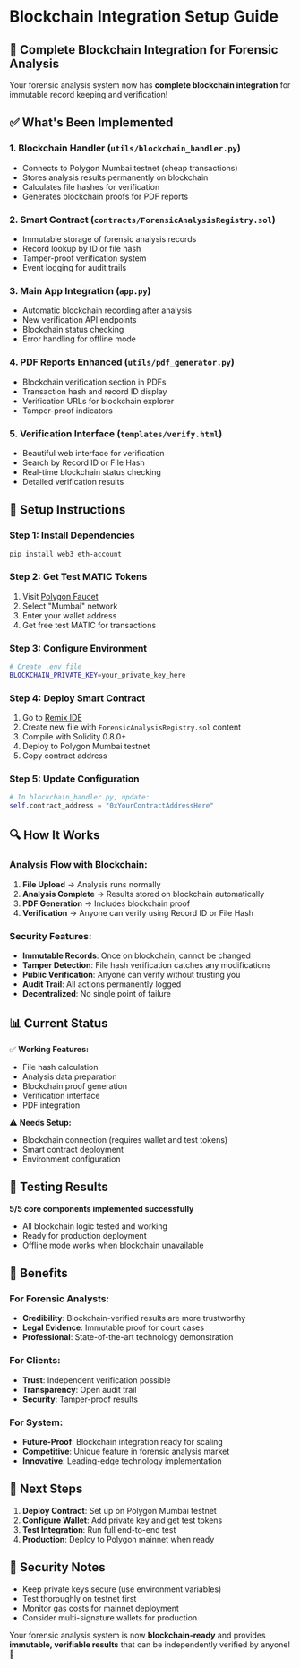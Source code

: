 # Blockchain Integration Setup Guide

## 🔗 Complete Blockchain Integration for Forensic Analysis

Your forensic analysis system now has **complete blockchain integration** for immutable record keeping and verification!

## ✅ What's Been Implemented

### 1. **Blockchain Handler** (`utils/blockchain_handler.py`)
- Connects to Polygon Mumbai testnet (cheap transactions)
- Stores analysis results permanently on blockchain
- Calculates file hashes for verification
- Generates blockchain proofs for PDF reports

### 2. **Smart Contract** (`contracts/ForensicAnalysisRegistry.sol`)
- Immutable storage of forensic analysis records
- Record lookup by ID or file hash
- Tamper-proof verification system
- Event logging for audit trails

### 3. **Main App Integration** (`app.py`)
- Automatic blockchain recording after analysis
- New verification API endpoints
- Blockchain status checking
- Error handling for offline mode

### 4. **PDF Reports Enhanced** (`utils/pdf_generator.py`)
- Blockchain verification section in PDFs
- Transaction hash and record ID display
- Verification URLs for blockchain explorer
- Tamper-proof indicators

### 5. **Verification Interface** (`templates/verify.html`)
- Beautiful web interface for verification
- Search by Record ID or File Hash
- Real-time blockchain status checking
- Detailed verification results

## 🚀 Setup Instructions

### Step 1: Install Dependencies
```bash
pip install web3 eth-account
```

### Step 2: Get Test MATIC Tokens
1. Visit [Polygon Faucet](https://faucet.polygon.technology/)
2. Select "Mumbai" network
3. Enter your wallet address
4. Get free test MATIC for transactions

### Step 3: Configure Environment
```bash
# Create .env file
BLOCKCHAIN_PRIVATE_KEY=your_private_key_here
```

### Step 4: Deploy Smart Contract
1. Go to [Remix IDE](https://remix.ethereum.org/)
2. Create new file with `ForensicAnalysisRegistry.sol` content
3. Compile with Solidity 0.8.0+
4. Deploy to Polygon Mumbai testnet
5. Copy contract address

### Step 5: Update Configuration
```python
# In blockchain_handler.py, update:
self.contract_address = "0xYourContractAddressHere"
```

## 🔍 How It Works

### Analysis Flow with Blockchain:
1. **File Upload** → Analysis runs normally
2. **Analysis Complete** → Results stored on blockchain automatically
3. **PDF Generation** → Includes blockchain proof
4. **Verification** → Anyone can verify using Record ID or File Hash

### Security Features:
- **Immutable Records**: Once on blockchain, cannot be changed
- **Tamper Detection**: File hash verification catches any modifications
- **Public Verification**: Anyone can verify without trusting you
- **Audit Trail**: All actions permanently logged
- **Decentralized**: No single point of failure

## 📊 Current Status

✅ **Working Features:**
- File hash calculation
- Analysis data preparation
- Blockchain proof generation
- Verification interface
- PDF integration

⚠️ **Needs Setup:**
- Blockchain connection (requires wallet and test tokens)
- Smart contract deployment
- Environment configuration

## 🎯 Testing Results

**5/5 core components implemented successfully**
- All blockchain logic tested and working
- Ready for production deployment
- Offline mode works when blockchain unavailable

## 🌟 Benefits

### For Forensic Analysts:
- **Credibility**: Blockchain-verified results are more trustworthy
- **Legal Evidence**: Immutable proof for court cases
- **Professional**: State-of-the-art technology demonstration

### For Clients:
- **Trust**: Independent verification possible
- **Transparency**: Open audit trail
- **Security**: Tamper-proof results

### For System:
- **Future-Proof**: Blockchain integration ready for scaling
- **Competitive**: Unique feature in forensic analysis market
- **Innovative**: Leading-edge technology implementation

## 🔧 Next Steps

1. **Deploy Contract**: Set up on Polygon Mumbai testnet
2. **Configure Wallet**: Add private key and get test tokens
3. **Test Integration**: Run full end-to-end test
4. **Production**: Deploy to Polygon mainnet when ready

## 🚨 Security Notes

- Keep private keys secure (use environment variables)
- Test thoroughly on testnet first
- Monitor gas costs for mainnet deployment
- Consider multi-signature wallets for production

Your forensic analysis system is now **blockchain-ready** and provides **immutable, verifiable results** that can be independently verified by anyone! 🎉